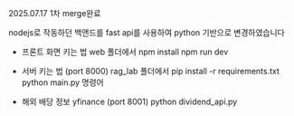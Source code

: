 2025.07.17 1차 merge완료

nodejs로 작동하던 백앤드를 fast api를 사용하여 python 기반으로 변경하였습니다


* 프론트 화면 키는 법
web 폴더에서 
npm install
npm run dev

* 서버 키는 법 (port 8000)
rag_lab 폴더에서 
pip install -r requirements.txt
python main.py 명령어

* 해외 배당 정보 yfinance (port 8001)
python dividend_api.py